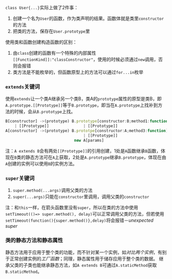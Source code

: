 `class User{...}`实际上做了2件事：
1. 创建一个名为`User`的函数，作为类声明的结果。函数体就是类里`constructor`的方法
2. 把类的方法，保存在`User.prototype`里

使用类和函数创建构造函数的区别：
1. 由`class`创建的函数有一个特殊的内部属性`[[FunctionKind]]:"classConstructor"`，使用的时候必须通过`new`调用，否则会报错
2. 类方法是不能枚举的，但函数原型上的方法可以通过`for...in`枚举

### `extends`关键词
使用`extends`让一个类A继承另一个类B，类A的`prototype`属性的原型是类B，即`A.prototype.[[Prototype]]`等于`B.prototype`，即当在`A.prototype`上找补到方法的时候，会从`B.prototype`上找。
```js
B[constructor] ->(prototype) B.prototype[constructor:B;method1:function;method2:function...]
    | [[Prototype]]               | [[Prototype]]
A[constructor] ->(prototype) B.prototpe[constructor:A;method3:function]
                                  | [[Prototype]]
                              new A[params]
```
注：`A extends B`会有两处`[[Prototype]]`的引用创建，1处是`A`函数继承`B`函数，体现在`B`类的静态方法可在`A`上获取，2处是`A.prototype`继承`B.prototype`，体现在由`A`创建的实例可以使用`B`的实例方法。

### `super`关键词
1. `super.method(...args)`调用父类的方法
2. `super(...args)`只能在`constructor`里调用，调用父类的`constructor`

注：和`this`一样，在箭头函数里没有`super`，所以在类的方法中使用`setTimeout(()=> super.method(), delay)`可以正常调用父类的方法，但若使用`setTimeout(function(){super.method()},delay)`将会报错－*unexpected super*

### 类的静态方法和静态属性
静态方法用于应用于整个类的功能，而不针对某一个实例，如*对比两个实例*，有别于正常创建实例的*工厂函数*；同理，静态属性用于储存应用于整个类的数据。
继承父类的子类也能继承静态方法，如`A extends B`可通过`A.staticMethod`获取`B.staticMethod`。
